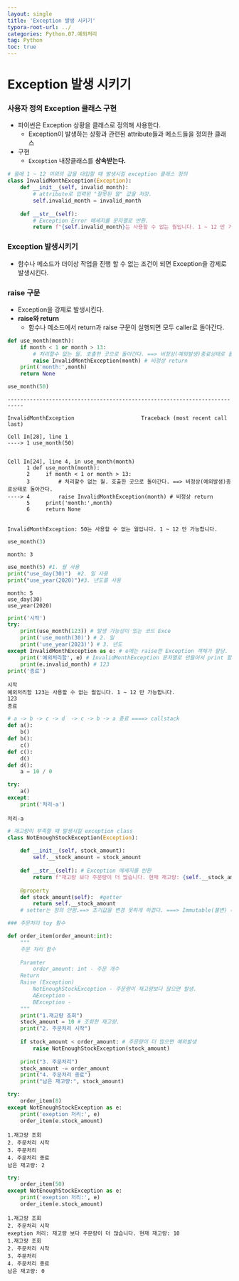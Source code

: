 ```yaml
---
layout: single
title: 'Exception 발생 시키기'
typora-root-url: ../
categories: Python.07.예외처리
tag: Python
toc: true
---
```



# Exception 발생 시키기

### 사용자 정의 Exception 클래스 구현

- 파이썬은 Exception 상황을 클래스로 정의해 사용한다.
    - Exception이 발생하는 상황과 관련된 attribute들과 메소드들을 정의한 클래스
- 구현
    - `Exception` 내장클래스를 **상속받는다.**
    


```python
# 월에 1 ~ 12 이외의 값을 대입할 때 발생시킬 exception 클래스 정의
class InvalidMonthException(Exception):
    def __init__(self, invalid_month):
        # attribute로 입력된 "잘못된 월" 값을 저장.
        self.invalid_month = invalid_month
        
    def __str__(self):
        # Exception Error 메세지를 문자열로 반환.
        return f"{self.invalid_month}는 사용할 수 없는 월입니다. 1 ~ 12 만 가능합니다."
```

### Exception 발생시키기
- 함수나 메소드가 더이상 작업을 진행 할 수 없는 조건이 되면 Exception을 강제로 발생시킨다.

### raise 구문
- Exception을 강제로 발생시킨다.
- **raise와 return**
    - 함수나 메소드에서 return과 raise 구문이 실행되면 모두 caller로 돌아간다.


```python
def use_month(month):
    if month < 1 or month > 13:
        # 처리할수 없는 월. 호출한 곳으로 돌아간다. ==> 비정상(예외발생)종료상태로 돌아간다.
        raise InvalidMonthException(month) # 비정상 return
    print('month:',month)
    return None
```


```python
use_month(50)
```


    ---------------------------------------------------------------------------
    
    InvalidMonthException                     Traceback (most recent call last)
    
    Cell In[28], line 1
    ----> 1 use_month(50)


    Cell In[24], line 4, in use_month(month)
          1 def use_month(month):
          2     if month < 1 or month > 13:
          3         # 처리할수 없는 월. 호출한 곳으로 돌아간다. ==> 비정상(예외발생)종료상태로 돌아간다.
    ----> 4         raise InvalidMonthException(month) # 비정상 return
          5     print('month:',month)
          6     return None


    InvalidMonthException: 50는 사용할 수 없는 월입니다. 1 ~ 12 만 가능합니다.



```python
use_month(3)
```

    month: 3



```python
use_month(5) #1. 월 사용
print("use_day(30)")  #2. 일 사용
print("use_year(2020)")#3. 년도를 사용
```

    month: 5
    use_day(30)
    use_year(2020)



```python
print('시작')
try:
    print(use_month(123)) # 발생 가능성이 있는 코드 Exce
    print('use_month(30)') # 2. 일
    print('use_year(2023)') # 3. 년도
except InvalidMonthException as e: # e에는 raise한 Exception 객체가 할당.
    print('예외처리함', e) # InvalidMonthException 문자열로 만들어서 print 함
    print(e.invalid_month) # 123
print('종료')
```

    시작
    예외처리함 123는 사용할 수 없는 월입니다. 1 ~ 12 만 가능합니다.
    123
    종료



```python
# a -> b -> c -> d  -> c -> b -> a 종료 ====> callstack
def a():
    b()
def b():
    c()
def c():
    d()
def d():
    a = 10 / 0
```


```python
try:
    a()
except:
    print('처리-a')
```

    처리-a



```python
# 재고량이 부족할 때 발생시킬 exception class
class NotEnoughStockException(Exception):
    
    def __init__(self, stock_amount):
        self.__stock_amount = stock_amount
        
    def __str__(self): # Exception 메세지를 반환
        return f"재고량 보다 주문량이 더 많습니다. 현재 재고량: {self.__stock_amount}"
    
    @property
    def stock_amount(self):  #getter
        return self.__stock_amount
    # setter는 정의 안함.==> 초기값을 변경 못하게 하겠다. ===> Immutable(불변) 타입
```


```python
### 주문처리 toy 함수

def order_item(order_amount:int):
    """
    주문 처리 함수
    
    Paramter
        order_amount: int - 주문 개수
    Return
    Raise (Exception)
        NotEnoughStockException - 주문량이 재고량보다 많으면 발생.
        AException - 
        BException -
    """
    print("1.재고량 조회")
    stock_amount = 10 # 조회한 재고량.
    print("2. 주문처리 시작")
    
    if stock_amount < order_amount: # 주문량이 더 많으면 예외발생
        raise NotEnoughStockException(stock_amount)
        
    print("3. 주문처리")
    stock_amount -= order_amount
    print("4. 주문처리 종료")
    print("남은 재고량:", stock_amount)
```


```python
try:
    order_item(8) 
except NotEnoughStockException as e:
    print('exeption 처리:', e)
    order_item(e.stock_amount)
```

    1.재고량 조회
    2. 주문처리 시작
    3. 주문처리
    4. 주문처리 종료
    남은 재고량: 2



```python
try:
    order_item(50) 
except NotEnoughStockException as e:
    print('exeption 처리:', e)
    order_item(e.stock_amount)
```

    1.재고량 조회
    2. 주문처리 시작
    exeption 처리: 재고량 보다 주문량이 더 많습니다. 현재 재고량: 10
    1.재고량 조회
    2. 주문처리 시작
    3. 주문처리
    4. 주문처리 종료
    남은 재고량: 0

